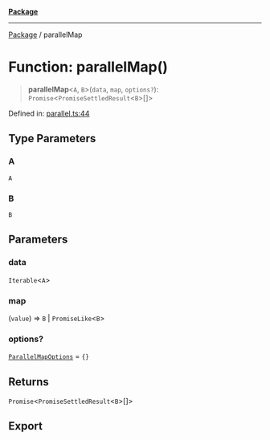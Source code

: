 [**Package**](../README.md)

***

[Package](../globals.md) / parallelMap

# Function: parallelMap()

> **parallelMap**\<`A`, `B`\>(`data`, `map`, `options?`): `Promise`\<`PromiseSettledResult`\<`B`\>[]\>

Defined in: [parallel.ts:44](https://github.com/AlexXanderGrib/proxy-master/blob/ca5aa337e3a3c6ac87453a9ce0f2477b801f4bc9/src/parallel.ts#L44)

## Type Parameters

### A

`A`

### B

`B`

## Parameters

### data

`Iterable`\<`A`\>

### map

(`value`) => `B` \| `PromiseLike`\<`B`\>

### options?

[`ParallelMapOptions`](../type-aliases/ParallelMapOptions.md) = `{}`

## Returns

`Promise`\<`PromiseSettledResult`\<`B`\>[]\>

## Export
